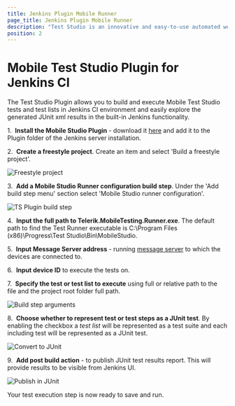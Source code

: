 ```yaml
---
title: Jenkins Plugin Mobile Runner
page_title: Jenkins Plugin Mobile Runner
description: "Test Studio is an innovative and easy-to-use automated web, WPF and load testing solution. Test Studio tests support essential technologies like ASP.NET AJAX, Silverlight, PHP and MVC. HTML5, Testing framework, functional testing, performance testing, load testing, exploratory testing, manual testing."
position: 2
---
```

# Mobile Test Studio Plugin for Jenkins CI #

The Test Studio Plugin allows you to build and execute Mobile Test Studio tests and test lists in Jenkins CI environment and easily explore the generated JUnit xml results in the built-in Jenkins functionality.

1.&nbsp; **Install the Mobile Studio Plugin** - download it <a href="/downloads/Jenkins_Plugin_Mobilestudio.zip" target="_blank">here</a> and add it to the Plugin folder of the Jenkins server installation.

2.&nbsp; **Create a freestyle project**. Create an item and select 'Build a freestyle project'.

![Freestyle project][2]

3.&nbsp; **Add a Mobile Studio Runner configuration build step**. Under the 'Add build step menu' section select 'Mobile Studio runner configuration'.

![TS Plugin build step][3]

4.&nbsp; **Input the full path to Telerik.MobileTesting.Runner.exe**. The default path to find the Test Runner executable is C:\Program Files (x86)\Progress\Test Studio\Bin\MobileStudio.

5.&nbsp; **Input Message Server address** - running <a href="/test-studio-mobile/features/message-server" target="_blank">message server</a> to which the devices are connected to.

6.&nbsp; **Input device ID** to execute the tests on. 

7.&nbsp; **Specify the test or test list to execute** using full or relative path to the file and the project root folder full path.

![Build step arguments][4]

8.&nbsp; **Choose whether to represent test or test steps as a JUnit test**. By enabling the checkbox a *test list* will be represented as a test suite and each including test will be represented as a JUnit test. 

![Convert to JUnit][5]

9.&nbsp; **Add post build action** - to publish JUnit test results report. This will provide results to be visible from Jenkins UI.

![Publish in JUnit][6]

Your test execution step is now ready to save and run.

[1]: /img/advanced-topics/build-server/jenkins-ci-plugin/fig1.png
[2]: /img/test-studio-mobile/knowledge-base-tm/continuous-integration-tm/jenkins-plugin/fig2.png
[3]: /img/test-studio-mobile/knowledge-base-tm/continuous-integration-tm/jenkins-plugin/fig3.png
[4]: /img/test-studio-mobile/knowledge-base-tm/continuous-integration-tm/jenkins-plugin/fig4.png
[5]: /img/test-studio-mobile/knowledge-base-tm/continuous-integration-tm/jenkins-plugin/fig5.png
[6]: /img/test-studio-mobile/knowledge-base-tm/continuous-integration-tm/jenkins-plugin/fig6.png

